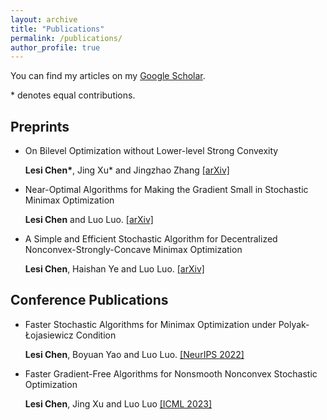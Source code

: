 ```yaml
---
layout: archive
title: "Publications"
permalink: /publications/
author_profile: true
---
```


You can find my articles on my [Google Scholar](https://scholar.google.com/citations?user=ynGzhugAAAAJ&hl=en&oi=ao). 

 \* denotes equal contributions.

## Preprints 

* On Bilevel Optimization without Lower-level Strong Convexity

  **Lesi Chen\***, Jing Xu\* and Jingzhao Zhang [[arXiv]](https://arxiv.org/abs/2301.00712)

  
* Near-Optimal Algorithms for Making the Gradient Small in Stochastic Minimax Optimization
 
  **Lesi Chen** and Luo Luo. [[arXiv]](https://arxiv.org/abs/2208.05925) 
  
* A Simple and Efficient Stochastic Algorithm for Decentralized Nonconvex-Strongly-Concave Minimax Optimization
  
  **Lesi Chen**, Haishan Ye and Luo Luo. [[arXiv]](https://arxiv.org/pdf/2212.02387.pdf) 
  


## Conference Publications
* Faster Stochastic Algorithms for Minimax Optimization under Polyak-Łojasiewicz Condition

  **Lesi Chen**, Boyuan Yao and Luo Luo. [[NeurIPS 2022]](https://openreview.net/pdf?id=JSha3zfdmSo) 
  
* Faster Gradient-Free Algorithms for Nonsmooth Nonconvex Stochastic Optimization
 
  **Lesi Chen**, Jing Xu and Luo Luo [[ICML 2023]](https://arxiv.org/pdf/2301.06428.pdf)
  
  
  
